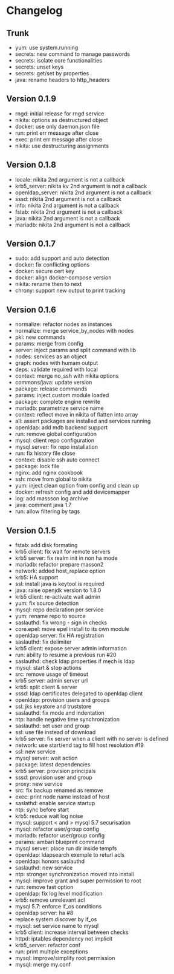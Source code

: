 
# Changelog

## Trunk

* yum: use system.running
* secrets: new command to manage passwords
* secrets: isolate core functionalities
* secrets: unset keys
* secrets: get/set by properties
* java: rename headers to http_headers

## Version 0.1.9

* rngd: initial release for rngd service
* nikita: options as destructured object
* docker: use only daemon.json file
* run: print err message after close
* exec: print err message after close
* nikita: use destructuring assignments

## Version 0.1.8

* locale: nikita 2nd argument is not a callback
* krb5_server: nikita kv  2nd argument is not a callback
* openldap_server: nikita 2nd argument is not a callback
* sssd: nikita 2nd argument is not a callback
* info: nikita 2nd argument is not a callback
* fstab: nikita 2nd argument is not a callback
* java: nikita 2nd argument is not a callback
* mariadb: nikita 2nd argument is not a callback

## Version 0.1.7

* sudo: add support and auto detection
* docker: fix conflicting options
* docker: secure cert key
* docker: align docker-compose version
* nikita: rename then to next
* chrony: support new output to print tracking

## Version 0.1.6

* normalize: refactor nodes as instances
* normalize: merge service_by_nodes with nodes
* pki: new commands
* params: merge from config
* server: inject params and split command with lib
* nodes: services as an object
* graph: nodes with humam output
* deps: validate required with local
* context: merge no_ssh with nikita options
* commons/java: update version
* package: release commands
* params: inject custom module loaded
* package: complete engine rewrite
* mariadb: parametrize service name
* context: reflect move in nikita of flatten into array
* all: assert packages are installed and services running
* openldap: add mdb backend support
* run: remove global configuration
* mysql: client repo configuration
* mysql server: fix repo installation
* run: fix history file close
* context: disable ssh auto connect
* package: lock file
* nginx: add nginx cookbook
* ssh: move from global to nikita
* yum: inject clean option from config and clean up
* docker: refresh config and add devicemapper
* log: add massson log archive
* java: comment java 1.7
* run: allow filtering by tags

## Version 0.1.5

* fstab: add disk formating
* krb5 client: fix wait for remote servers
* krb5 server: fix realm init in non ha mode
* mariadb: refactor prepare masson2
* network: added host_replace option
* krb5: HA support
* ssl: install java is keytool is required
* java: raise openjdk version to 1.8.0
* krb5 client: re-activate wait admin
* yum: fix source detection
* mysql: repo declaration per service
* yum: rename repo to source
* saslauthd: fix wrong - sign in checks
* core.epel: move epel install to its own module
* openldap server: fix HA registration
* saslauthd: fix delimiter
* krb5 client: expose server admin information
* run: ability to resume a previous run #20
* saslauthd: check ldap properties if mech is ldap
* mysql: start & stop actions
* src: remove usage of timeout
* krb5 server: admin server url
* krb5: split client & server
* sssd: ldap certificates delegated to openldap client
* openldap: provision users and groups
* ssl: jks keystore and truststore
* saslauthd: fix mode and indentation
* ntp: handle negative time synchronization
* saslauthd: set user and group
* ssl: use file instead of download
* krb5 server: fix server when a client with no server is defined
* network: use start/end tag to fill host resolution #19
* ssl: new service
* mysql server: wait action
* package: latest dependencies
* krb5 server: provision principals
* sssd: provision user and group
* proxy: new service
* src: fix backup renamed as remove
* exec: print node name instead of host
* saslathd: enable service startup
* ntp: sync before start
* krb5: reduce wait log noise
* mysql: support < and > mysql 5.7 securisation
* mysql: refactor user/group config
* mariadb: refactor user/group config
* params: ambari blueprint command
* mysql server: place run dir inside tempfs
* openldap: ldapsearch exemple to returl acls
* openldap: honors saslauthd
* saslauthd: new service
* ntp: stronger synchronization moved into install
* mysql: improve grant and super permission to root
* run: remove fast option
* openldap: fix log level modification
* krb5: remove unrelevant acl
* mysql 5.7: enforce if_os conditions
* openldap server: ha #8
* replace system.discover by if_os
* mysql: set service name to mysql
* krb5 client: increase interval between checks
* httpd: iptables dependency not implicit
* krb5_server: refactor conf
* run: print multiple exceptions
* mysql: improve/simplify root permission
* mysql: merge my.conf
